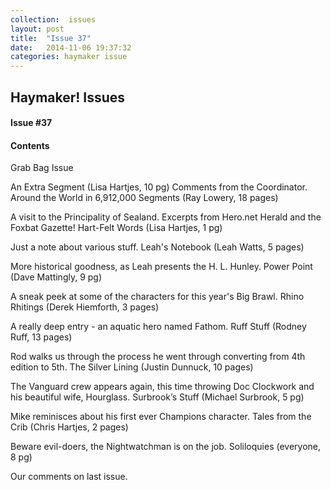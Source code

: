 ```yaml
---
collection:  issues
layout: post
title:  "Issue 37"
date:   2014-11-06 19:37:32
categories: haymaker issue
---
```


<h2>Haymaker! Issues</h2>

<h4>Issue #37</h4>

<h4>Contents</h4>

Grab Bag Issue

An Extra Segment (Lisa Hartjes, 10 pg)
Comments from the Coordinator.
Around the World in 6,912,000 Segments (Ray Lowery, 18 pages)

A visit to the Principality of Sealand.
Excerpts from Hero.net Herald and the Foxbat Gazette!
Hart-Felt Words (Lisa Hartjes, 1 pg)

Just a note about various stuff.
Leah's Notebook (Leah Watts, 5 pages)

More historical goodness, as Leah presents the H. L. Hunley.
Power Point (Dave Mattingly, 9 pg)

A sneak peek at some of the characters for this year's Big Brawl.
Rhino Rhitings (Derek Hiemforth, 3 pages)

A really deep entry - an aquatic hero named Fathom.
Ruff Stuff (Rodney Ruff, 13 pages)

Rod walks us through the process he went through converting from 4th edition to 5th.
The Silver Lining (Justin Dunnuck, 10 pages)

The Vanguard crew appears again, this time throwing Doc Clockwork and his beautiful wife, Hourglass.
Surbrook’s Stuff (Michael Surbrook, 5 pg)

Mike reminisces about his first ever Champions character.
Tales from the Crib (Chris Hartjes, 2 pages)

Beware evil-doers, the Nightwatchman is on the job.
Soliloquies (everyone, 8 pg)

Our comments on last issue.